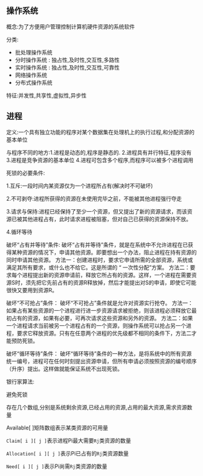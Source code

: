 ## 操作系统

概念:为了方便用户管理控制计算机硬件资源的系统软件

分类:

- 批处理操作系统
- 分时操作系统 : 独占性,及时性,交互性,多路性
- 实时操作系统 : 独占性,及时性,交互性,可靠性
- 网络操作系统
- 分布式操作系统

特征:并发性,共享性,虚拟性,异步性

## 进程

定义:一个具有独立功能的程序对某个数据集在处理机上的执行过程,和分配资源的基本单位

与程序不同的地方:1.进程是动态的,程序是静态的. 2.进程具有并行特征,程序没有 3.进程是竞争资源的基本单位 4.进程可包含多个程序,而程序可以被多个进程调用

死锁的必要条件:

1.互斥:一段时间内某资源仅为一个进程所占有(解决时不可破坏)

2.不可剥夺:进程所获得的资源在未使用完毕之前，不能被其他进程强行夺走

3.请求与保持:进程已经保持了至少一个资源，但又提出了新的资源请求，而该资源已被其他进程占有，此时请求进程被阻塞，但对自己已获得的资源保持不放。

4.循环等待



破坏“占有并等待”条件:
破坏“占有并等待”条件，就是在系统中不允许进程在已获得某种资源的情况下，申请其他资源。即要想出一个办法，阻止进程在持有资源的同时申请其他资源。
方法一：创建进程时，要求它申请所需的全部资源，系统或满足其所有要求，或什么也不给它。这是所谓的 “ 一次性分配”方案。
方法二：要求每个进程提出新的资源申请前，释放它所占有的资源。这样，一个进程在需要资源S时，须先把它先前占有的资源R释放掉，然后才能提出对S的申请，即使它可能很快又要用到资源R。

破坏“不可抢占”条件：
破坏“不可抢占”条件就是允许对资源实行抢夺。
方法一：如果占有某些资源的一个进程进行进一步资源请求被拒绝，则该进程必须释放它最初占有的资源，如果有必要，可再次请求这些资源和另外的资源。
方法二：如果一个进程请求当前被另一个进程占有的一个资源，则操作系统可以抢占另一个进程，要求它释放资源。只有在任意两个进程的优先级都不相同的条件下，方法二才能预防死锁。

破坏“循环等待”条件：
破坏“循环等待”条件的一种方法，是将系统中的所有资源统一编号，进程可在任何时刻提出资源申请，但所有申请必须按照资源的编号顺序（升序）提出。这样做就能保证系统不出现死锁。

银行家算法:

避免死锁

存在几个数组,分别是系统剩余资源,已经占用的资源,占用的最大资源,需求资源数量

Available[ ]矩阵数组表示某类资源的可用量

`Claim[ i ][ j ]`表示进程Pi最大需要`Rj`类资源的数量

`Allocation[ i ][ j ]`表示Pi已占有的`Rj`类资源数量

`Need[ i ][ j ]`表示Pi尚需`Rj`类资源的数量

